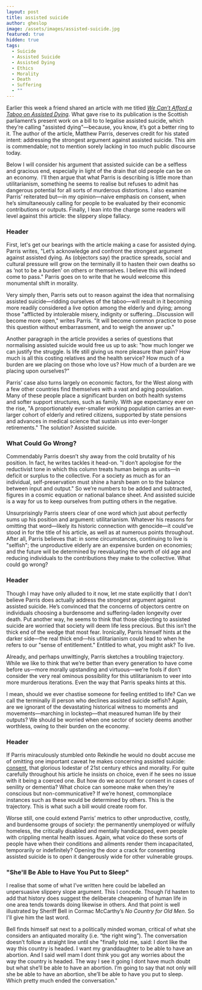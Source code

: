 ```yaml
---
layout: post
title: assisted suicide
author: gheslop
image: /assets/images/assisted-suicide.jpg
featured: true
hidden: true
tags:
  - Suicide
  - Assisted Suicide
  - Assisted Dying
  - Ethics
  - Morality
  - Death
  - Suffering
  - ""
---
```

Earlier this week a friend shared an article with me titled *[We Can’t Afford a Taboo on Assisted Dying](https://www.thetimes.co.uk/article/7ac1f4c5-63b2-4df7-b504-74b1e30f0fc2?shareToken=c5429833b2edb7c34e86eed701ad35af)*. What gave rise to its publication is the Scottish parliament’s present work on a bill to to legalise assisted suicide, which they’re calling "assisted dying"—because, you know, it’s got a better ring to it. The author of the article, Matthew Parris, deserves credit for his stated intent: addressing the strongest argument against assisted suicide. This aim is commendable; not to mention sorely lacking in too much public discourse today.

Below I will consider his argument that assisted suicide can be a selfless and gracious end, especially in light of the drain that old people can be on an economy.  I’ll then argue that what Parris is describing is little more than utilitarianism, something he seems to realise but refuses to admit has dangerous potential for all sorts of murderous distortions. I also examine Parris’ reiterated but—in my opinion—naive emphasis on consent, when he’s simultaneously calling for people to be evaluated by their economic contributions or outputs. Finally, I lean into the charge some readers will level against this article: the slippery slope fallacy.

### Header

First, let's get our bearings with the article making a case for assisted dying. Parris writes, "Let’s acknowledge and confront the strongest argument against assisted dying. As (objectors say) the practice spreads, social and cultural pressure will grow on the terminally ill to hasten their own deaths so as ‘not to be a burden’ on others or themselves. I believe this will indeed come to pass." Parris goes on to write that he would welcome this monumental shift in morality.

Very simply then, Parris sets out to reason against the idea that normalising assisted suicide—ridding ourselves of the taboo—will result in it becoming more readily considered a live option among the elderly and dying; among those "afflicted by intolerable misery, indignity or suffering…Discussion will become more open," writes Parris. "It will become common practice to pose this question without embarrassment, and to weigh the answer up."

Another paragraph in the article provides a series of questions that normalising assisted suicide would free us up to ask: "how much longer we can justify the struggle. Is life still giving us more pleasure than pain? How much is all this costing relatives and the health service? How much of a burden are we placing on those who love us? How much of a burden are we placing upon ourselves?"

Parris’ case also turns largely on economic factors, for the West along with a few other countries find themselves with a vast and aging population. Many of these people place a significant burden on both health systems and softer support structures, such as family. With age expectancy ever on the rise, "A proportionately ever-smaller working population carries an ever-larger cohort of elderly and retired citizens, supported by state pensions and advances in medical science that sustain us into ever-longer retirements." The solution? Assisted suicide.

### What Could Go Wrong?

Commendably Parris doesn’t shy away from the cold brutality of his position. In fact, he writes tackles it head-on. "I don’t apologise for the reductivist tone in which this column treats human beings as units—in deficit or surplus to the collective. For a society as much as for an individual, self-preservation must shine a harsh beam on to the balance between input and output." So we’re numbers to be added and subtracted, figures in a cosmic equation or national balance sheet. And assisted suicide is a way for us to keep ourselves from putting others in the negative.

Unsurprisingly Parris steers clear of one word which just about perfectly sums up his position and argument: utilitarianism. Whatever his reasons for omitting that word—likely its historic connection with genocide—it could’ve stood in for the title of his article, as well as at numerous points throughout. After all, Parris believes that: in some circumstances, continuing to live is "selfish"; the unproductive elderly are an expensive burden on economies; and the future will be determined by reevaluating the worth of old age and reducing individuals to the contributions they make to the collective. What could go wrong?

### Header

Though I may have only alluded to it now, let me state explicitly that I don’t believe Parris does actually address the strongest argument against assisted suicide. He’s convinced that the concerns of objectors centre on individuals choosing a burdensome and suffering-laden longevity over death. Put another way, he seems to think that those objecting to assisted suicide are worried that society will deem life less precious. But this isn’t the thick end of the wedge that most fear. Ironically, Parris himself hints at the darker side—the real thick end—his utilitarianism could lead to when he refers to our "sense of entitlement." Entitled to what, you might ask? To live.

Already, and perhaps unwittingly, Parris sketches a troubling trajectory. While we like to think that we’re better than every generation to have come before us—more morally upstanding and virtuous—we’re fools if don’t consider the very real ominous possibility for this utilitarianism to veer into more murderous iterations. Even the way that Parris speaks hints at this.

I mean, should we ever chastise someone for feeling entitled to life? Can we call the terminally ill person who declines assisted suicide selfish? Again, are we ignorant of the devastating historical witness to moments and movements—marching in lockstep—that measured human life by their outputs? We should be worried when one sector of society deems another worthless, owing to their burden on the economy.

### Header

If Parris miraculously stumbled onto Rekindle he would no doubt accuse me of omitting one important caveat he makes concerning assisted suicide: [consent](https://rekindle.co.za/content/2021-07-30-blood-sports), that glorious lodestar of 21st century ethics and morality. For quite carefully throughout his article he insists on choice, even if he sees no issue with it being a coerced one. But how do we account for consent in cases of senility or dementia? What choice can someone make when they’re conscious but non-communicative? If we’re honest, commonplace instances such as these would be determined by others. This is the trajectory. This is what such a bill would create room for.

Worse still, one could extend Parris’ metrics to other unproductive, costly, and burdensome groups of society: the permanently unemployed or wilfully homeless, the critically disabled and mentally handicapped, even people with crippling mental health issues. Again, what voice do these sorts of people have when their conditions and ailments render them incapacitated, temporarily or indefinitely? Opening the door a crack for consenting assisted suicide is to open it dangerously wide for other vulnerable groups.

### "She'll Be Able to Have You Put to Sleep"

I realise that some of what I’ve written here could be labelled an unpersuasive slippery slope argument. This I concede. Though I’d hasten to add that history does suggest the deliberate cheapening of human life in one area tends towards doing likewise in others. And that point is well illustrated by Sheriff Bell in Cormac McCarthy’s *No Country for Old Men*. So I'll give him the last word.

Bell finds himself sat next to a politically minded woman, critical of what she considers an antiquated morality (i.e. “the right wing”). The conversation doesn’t follow a straight line until she "finally told me, said: I dont like the way this country is headed. I want my granddaughter to be able to have an abortion. And I said well mam I dont think you got any worries about the way the country is headed. The way I see it going I dont have much doubt but what she’ll be able to have an abortion. I’m going to say that not only will she be able to have an abortion, she’ll be able to have you put to sleep. Which pretty much ended the conversation."